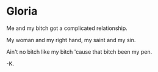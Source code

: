 # Gloria
Me and my bitch got a complicated relationship. 

My woman and my right hand, my saint and my sin.

Ain't no bitch like my bitch 'cause that bitch been my pen.

-K.
